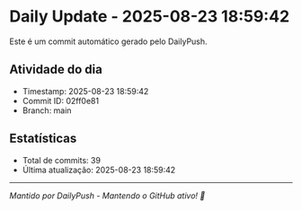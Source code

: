 # Daily Update - 2025-08-23 18:59:42

Este é um commit automático gerado pelo DailyPush.

## Atividade do dia
- Timestamp: 2025-08-23 18:59:42
- Commit ID: 02ff0e81
- Branch: main

## Estatísticas
- Total de commits: 39
- Última atualização: 2025-08-23 18:59:42

---
*Mantido por DailyPush - Mantendo o GitHub ativo! 🚀*
